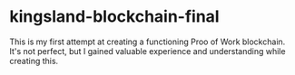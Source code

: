 # kingsland-blockchain-final

This is my first attempt at creating a functioning Proo of Work blockchain. It's not perfect, but I gained valuable experience and understanding while creating this.
